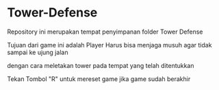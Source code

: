 # Tower-Defense

Repository ini merupakan tempat penyimpanan folder Tower Defense

Tujuan dari game ini adalah Player Harus bisa menjaga musuh agar tidak sampai ke ujung jalan

dengan cara meletakan tower pada tempat yang telah ditentukkan

Tekan Tombol "R" untuk mereset game jika game sudah berakhir